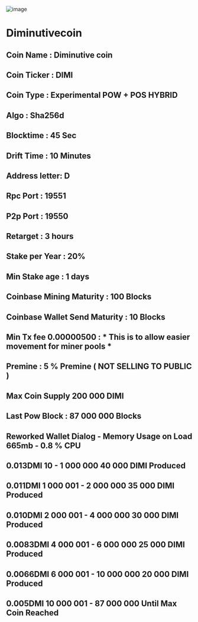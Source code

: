 ![image](https://i.imgur.com/EGxj936.png)
# Diminutivecoin

## Coin Name : Diminutive coin
## Coin Ticker : DIMI 
## Coin Type : Experimental POW + POS HYBRID
## Algo : Sha256d
## Blocktime : 45 Sec
## Drift Time : 10 Minutes
## Address letter: D
## Rpc Port : 19551 
## P2p Port : 19550
## Retarget : 3 hours
## Stake per Year :  20%
## Min Stake age : 1 days 
## Coinbase Mining Maturity : 100 Blocks
## Coinbase Wallet Send Maturity : 10 Blocks
## Min Tx fee 0.00000500 : * This is to allow easier movement for miner pools * 
## Premine : 5 % Premine ( NOT SELLING TO PUBLIC ) 
## Max Coin Supply 200 000 DIMI
## Last Pow Block : 87 000 000 Blocks 
## Reworked Wallet Dialog - Memory Usage on Load 665mb - 0.8 % CPU 

## 0.013DMI 10 - 1 000 000              40 000 DIMI Produced
## 0.011DMI 1 000 001 - 2 000 000      35 000‬ DIMI Produced
## 0.010DMI 2 000 001 - 4 000 000      30 000 DIMI Produced
## 0.0083DMI 4 000 001 - 6 000 000      25 000 DIMI Produced
## 0.0066DMI 6 000 001 - 10 000 000     20 000 DIMI Produced
## 0.005DMI 10 000 001 - 87 000 000    Until  Max Coin Reached

